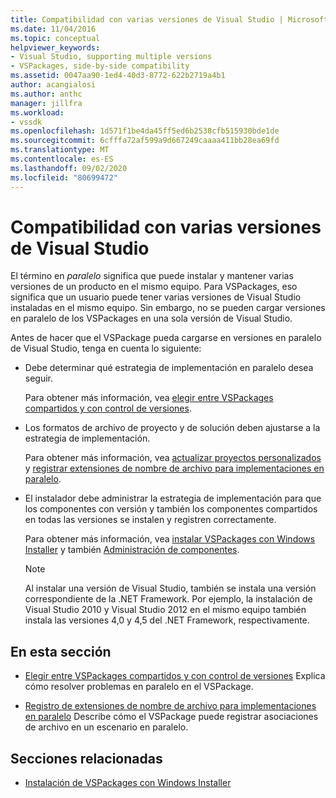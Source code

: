```yaml
---
title: Compatibilidad con varias versiones de Visual Studio | Microsoft Docs
ms.date: 11/04/2016
ms.topic: conceptual
helpviewer_keywords:
- Visual Studio, supporting multiple versions
- VSPackages, side-by-side compatibility
ms.assetid: 0047aa90-1ed4-40d3-8772-622b2719a4b1
author: acangialosi
ms.author: anthc
manager: jillfra
ms.workload:
- vssdk
ms.openlocfilehash: 1d571f1be4da45ff5ed6b2538cfb515930bde1de
ms.sourcegitcommit: 6cfffa72af599a9d667249caaaa411bb28ea69fd
ms.translationtype: MT
ms.contentlocale: es-ES
ms.lasthandoff: 09/02/2020
ms.locfileid: "80699472"
---
```

# <a name="supporting-multiple-versions-of-visual-studio"></a>Compatibilidad con varias versiones de Visual Studio
El término en *paralelo* significa que puede instalar y mantener varias versiones de un producto en el mismo equipo. Para VSPackages, eso significa que un usuario puede tener varias versiones de Visual Studio instaladas en el mismo equipo. Sin embargo, no se pueden cargar versiones en paralelo de los VSPackages en una sola versión de Visual Studio.

 Antes de hacer que el VSPackage pueda cargarse en versiones en paralelo de Visual Studio, tenga en cuenta lo siguiente:

- Debe determinar qué estrategia de implementación en paralelo desea seguir.

   Para obtener más información, vea [elegir entre VSPackages compartidos y con control de versiones](../extensibility/choosing-between-shared-and-versioned-vspackages.md).

- Los formatos de archivo de proyecto y de solución deben ajustarse a la estrategia de implementación.

   Para obtener más información, vea [actualizar proyectos personalizados](../extensibility/internals/upgrading-projects.md#upgrading-custom-projects) y [registrar extensiones de nombre de archivo para implementaciones en paralelo](../extensibility/registering-file-name-extensions-for-side-by-side-deployments.md).

- El instalador debe administrar la estrategia de implementación para que los componentes con versión y también los componentes compartidos en todas las versiones se instalen y registren correctamente.

   Para obtener más información, vea [instalar VSPackages con Windows Installer](../extensibility/internals/installing-vspackages-with-windows-installer.md) y también [Administración de componentes](../extensibility/internals/component-management.md).

  > [!NOTE]
  > Al instalar una versión de Visual Studio, también se instala una versión correspondiente de la .NET Framework. Por ejemplo, la instalación de Visual Studio 2010 y Visual Studio 2012 en el mismo equipo también instala las versiones 4,0 y 4,5 del .NET Framework, respectivamente.

## <a name="in-this-section"></a>En esta sección
- [Elegir entre VSPackages compartidos y con control de versiones](../extensibility/choosing-between-shared-and-versioned-vspackages.md) Explica cómo resolver problemas en paralelo en el VSPackage.

- [Registro de extensiones de nombre de archivo para implementaciones en paralelo](../extensibility/registering-file-name-extensions-for-side-by-side-deployments.md) Describe cómo el VSPackage puede registrar asociaciones de archivo en un escenario en paralelo.

## <a name="related-sections"></a>Secciones relacionadas
- [Instalación de VSPackages con Windows Installer](../extensibility/internals/installing-vspackages-with-windows-installer.md)

